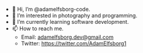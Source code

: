 - 👋 Hi, I’m @adamelfsborg-code.
- 👀 I’m interested in photography and programming.
- 🌱 I’m currently learning software development.
- 📫 How to reach me.
    - Email: adamelfsborg.dev@gmail.com 
    - Twitter: https://twitter.com/AdamElfsborg1
<!---
adamelfsborg-code/adamelfsborg-code is a ✨ special ✨ repository because its `README.md` (this file) appears on your GitHub profile.
You can click the Preview link to take a look at your changes.
--->
